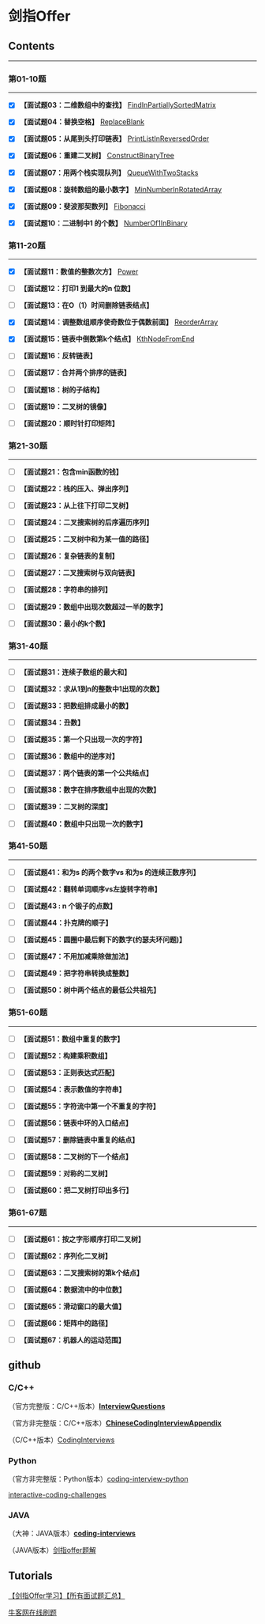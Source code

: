 # 剑指Offer

## **Contents**

------

### **第01-10题**

------

- [x] **【面试题03：二维数组中的查找】** [FindInPartiallySortedMatrix](03_FindInPartiallySortedMatrix/README.md)



- [x] **【面试题04：替换空格】** [ReplaceBlank](04_ReplaceBlank/README.md)

- [x] **【面试题05：从尾到头打印链表】** [PrintListInReversedOrder](05_PrintListInReversedOrder)

- [x] **【面试题06：重建二叉树】** [ConstructBinaryTree](06_ConstructBinaryTree)

- [x] **【面试题07：用两个栈实现队列】** [QueueWithTwoStacks](07_QueueWithTwoStacks)

- [x] **【面试题08：旋转数组的最小数字】** [MinNumberInRotatedArray](08_MinNumberInRotatedArray)

- [x] **【面试题09：斐波那契数列】** [Fibonacci](09_Fibonacci)

- [x] **【面试题10：二进制中1 的个数】** [NumberOf1InBinary](10_NumberOf1InBinary)


### **第11-20题**

------

- [x] **【面试题11：数值的整数次方】** [Power](11_Power)

- [ ] **【面试题12：打印1 到最大的n 位数】**

- [ ] **【面试题13：在O（1）时间删除链表结点】**

- [x] **【面试题14：调整数组顺序使奇数位于偶数前面】** [ReorderArray](14_ReorderArray)

- [x] **【面试题15：链表中倒数第k个结点】** [KthNodeFromEnd](15_KthNodeFromEnd)

- [ ] **【面试题16：反转链表】**

- [ ] **【面试题17：合并两个排序的链表】**

- [ ] **【面试题18：树的子结构】**

- [ ] **【面试题19：二叉树的镜像】**

- [ ] **【面试题20：顺时针打印矩阵】**


### **第21-30题**

------

- [ ] **【面试题21：包含min函数的钱】**

- [ ] **【面试题22：栈的压入、弹出序列】**

- [ ] **【面试题23：从上往下打印二叉树】**

- [ ] **【面试题24：二叉搜索树的后序遍历序列】**

- [ ] **【面试题25：二叉树中和为某一值的路径】**

- [ ] **【面试题26：复杂链表的复制】**

- [ ] **【面试题27：二叉搜索树与双向链表】**

- [ ] **【面试题28：字符串的排列】**

- [ ] **【面试题29：数组中出现次数超过一半的数字】**

- [ ] **【面试题30：最小的k个数】**


### **第31-40题**

------

- [ ] **【面试题31：连续子数组的最大和】**

- [ ] **【面试题32：求从1到n的整数中1出现的次数】**

- [ ] **【面试题33：把数组排成最小的数】**

- [ ] **【面试题34：丑数】**

- [ ] **【面试题35：第一个只出现一次的字符】**

- [ ] **【面试题36：数组中的逆序对】**

- [ ] **【面试题37：两个链表的第一个公共结点】**

- [ ] **【面试题38：数字在排序数组中出现的次数】**

- [ ] **【面试题39：二叉树的深度】**

- [ ] **【面试题40：数组中只出现一次的数字】**


### **第41-50题**

------

- [ ] **【面试题41：和为s 的两个数字vs 和为s 的连续正数序列】**

- [ ] **【面试题42：翻转单词顺序vs左旋转字符串】**

- [ ] **【面试题43 : n 个锻子的点数】**

- [ ] **【面试题44：扑克牌的顺子】**

- [ ] **【面试题45：圆圈中最后剩下的数字(约瑟夫环问题)】**

- [ ] **【面试题47：不用加减乘除做加法】**

- [ ] **【面试题49：把字符串转换成整数】**

- [ ] **【面试题50：树中两个结点的最低公共祖先】**


### **第51-60题**

------

- [ ] **【面试题51：数组中重复的数字】**

- [ ] **【面试题52：构建乘积数组】**

- [ ] **【面试题53：正则表达式匹配】**

- [ ] **【面试题54：表示数值的字符串】**

- [ ] **【面试题55：字符流中第一个不重复的字符】**

- [ ] **【面试题56：链表中环的入口结点】**

- [ ] **【面试题57：删除链表中重复的结点】**

- [ ] **【面试题58：二叉树的下一个结点】**

- [ ] **【面试题59：对称的二叉树】**

- [ ] **【面试题60：把二叉树打印出多行】**


### **第61-67题**

------

- [ ] **【面试题61：按之字形顺序打印二叉树】**

- [ ] **【面试题62：序列化二叉树】**

- [ ] **【面试题63：二叉搜索树的第k个结点】**

- [ ] **【面试题64：数据流中的中位数】**

- [ ] **【面试题65：滑动窗口的最大值】**

- [ ] **【面试题66：矩阵中的路径】**

- [ ] **【面试题67：机器人的运动范围】**



## github

### C/C++

（官方完整版：C/C++版本）[**InterviewQuestions**](http://www.broadview.com.cn/23245)

（官方非完整版：C/C++版本）**[ChineseCodingInterviewAppendix](https://github.com/zhedahht/ChineseCodingInterviewAppendix)**

（C/C++版本）[CodingInterviews](https://github.com/gatieme/CodingInterviews)

### Python

（官方非完整版：Python版本）[coding-interview-python](https://github.com/0xE8551CCB/coding-interview-python)

[interactive-coding-challenges](https://github.com/donnemartin/interactive-coding-challenges)

### JAVA

（大神：JAVA版本）**[coding-interviews](https://github.com/Wang-Jun-Chao/coding-interviews)**

（JAVA版本）[剑指offer题解](https://github.com/CyC2018/Interview-Notebook/blob/master/notes/%E5%89%91%E6%8C%87%20offer%20%E9%A2%98%E8%A7%A3.md)



## Tutorials

[【剑指Offer学习】【所有面试题汇总】](https://blog.csdn.net/derrantcm/article/details/46887821)

[牛客网在线刷题](https://www.nowcoder.com/ta/coding-interviews)



